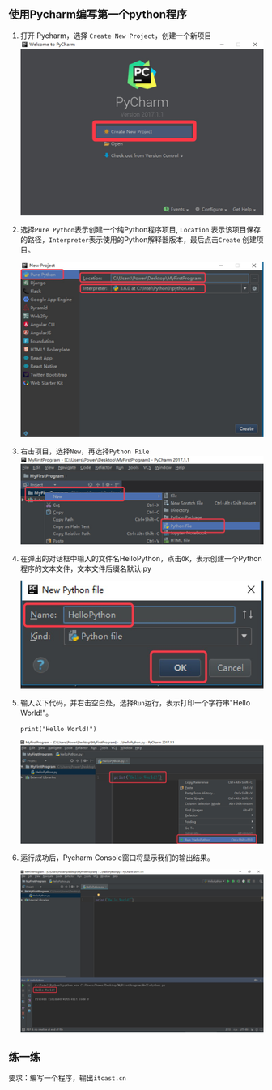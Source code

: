 ## 使用Pycharm编写第一个python程序

1. 打开 Pycharm，选择 `Create New Project`，创建一个新项目 ![img](../images/01-第1天-18.png)

2. 选择`Pure Python`表示创建一个纯Python程序项目, `Location` 表示该项目保存的路径，`Interpreter`表示使用的Python解释器版本，最后点击`Create` 创建项目。

   ![img](../images/01-第1天-19.png)

1. 右击项目，选择`New`，再选择`Python File` ![img](../images/01-第1天-20.png)

2. 在弹出的对话框中输入的文件名HelloPython，点击`OK`，表示创建一个Python程序的文本文件，文本文件后缀名默认.py

   ![img](../images/01-第1天-20.1.png)

3. 输入以下代码，并右击空白处，选择`Run`运行，表示打印一个字符串"Hello World!"。

   ```
   print("Hello World!")
   ```

   ![img](../images/01-第1天-20.2.png)

4. 运行成功后，Pycharm Console窗口将显示我们的输出结果。

   ![img](../images/01-第1天-20.3.png)

## 练一练

要求：编写一个程序，输出`itcast.cn`